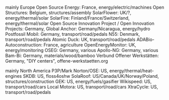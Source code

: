 mainly Europe
Open Source Energy: France, energy/electric/machines
Open Structures: Belgium, structures/assembly
SolarFlower: UK/?, energy/thermal/solar
SolarFire: Finland/France/Switzerland, energy/thermal/solar
Open Source Innovation Project / Open Innovation Projects: Germany, 
Global Anchor: Germany/Nicaragua, energy/hydro
Postfossil Mobil: Germany, transport/road/pedals
N55: Denmark, transport/road/pedals
Atomic Duck: UK, transport/road/pedals
ADABio-Autoconstruction: France, agriculture
OpenEnergyMonitor: UK, energy/monitoring
OSEG: Germany, various
Apollo-NG: Germany, various
Bam-Bi: Germany, materials/wood/bamboo
Verbund Offener Werkstätten: Germany, "DIY centers", offene-werkstaetten.org

mainly North America
P3P/Mark Norton/OSE: US, energy/thermal/heat-engines
SKDB: US, floss4oshw
SolaRoof: US/Canada/UK/Norway/Poland, structures/construction
GEK: US, energy/fuels/gasifier
Wikispeed: US, transport/road/cars
Local Motora: US, transport/road/cars
XtraCycle: US, transport/road/pedals
